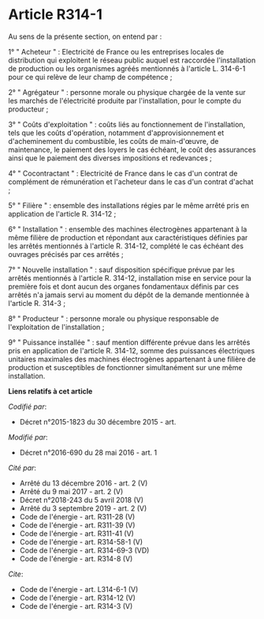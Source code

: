 # Article R314-1

Au sens de la présente section, on entend par : 

1° " Acheteur " : Electricité de France ou les entreprises locales de distribution qui exploitent le réseau public auquel est
raccordée l'installation de production ou les organismes agréés mentionnés à l'article L. 314-6-1 pour ce qui relève de leur
champ de compétence ; 

2° " Agrégateur " : personne morale ou physique chargée de la vente sur les marchés de l'électricité produite par
l'installation, pour le compte du producteur ; 

3° " Coûts d'exploitation " : coûts liés au fonctionnement de l'installation, tels que les coûts d'opération, notamment
d'approvisionnement et d'acheminement du combustible, les coûts de main-d'œuvre, de maintenance, le paiement des loyers le
cas échéant, le coût des assurances ainsi que le paiement des diverses impositions et redevances ; 

4° " Cocontractant " : Electricité de France dans le cas d'un contrat de complément de rémunération et l'acheteur dans le cas
d'un contrat d'achat ; 

5° " Filière " : ensemble des installations régies par le même arrêté pris en application de l'article R. 314-12 ; 

6° " Installation " : ensemble des machines électrogènes appartenant à la même filière de production et répondant aux
caractéristiques définies par les arrêtés mentionnés à l'article R. 314-12, complété le cas échéant des ouvrages précisés par
ces arrêtés ; 

7° " Nouvelle installation " : sauf disposition spécifique prévue par les arrêtés mentionnés à l'article R. 314-12,
installation mise en service pour la première fois et dont aucun des organes fondamentaux définis par ces arrêtés n'a jamais
servi au moment du dépôt de la demande mentionnée à l'article R. 314-3 ; 

8° " Producteur " : personne morale ou physique responsable de l'exploitation de l'installation ; 

9° " Puissance installée " : sauf mention différente prévue dans les arrêtés pris en application de l'article R. 314-12,
somme des puissances électriques unitaires maximales des machines électrogènes appartenant à une filière de production et
susceptibles de fonctionner simultanément sur une même installation.

**Liens relatifs à cet article**

_Codifié par_:

  - Décret n°2015-1823 du 30 décembre 2015 - art.

_Modifié par_:

  - Décret n°2016-690 du 28 mai 2016 - art. 1

_Cité par_:

  - Arrêté du 13 décembre 2016 - art. 2 (V)
  - Arrêté du 9 mai 2017 - art. 2 (V)
  - Décret n°2018-243 du 5 avril 2018 (V)
  - Arrêté du 3 septembre 2019 - art. 2 (V)
  - Code de l'énergie - art. R311-28 (V)
  - Code de l'énergie - art. R311-39 (V)
  - Code de l'énergie - art. R311-41 (V)
  - Code de l'énergie - art. R314-58-1 (V)
  - Code de l'énergie - art. R314-69-3 (VD)
  - Code de l'énergie - art. R314-8 (V)

_Cite_:

  - Code de l'énergie - art. L314-6-1 (V)
  - Code de l'énergie - art. R314-12 (V)
  - Code de l'énergie - art. R314-3 (V)
